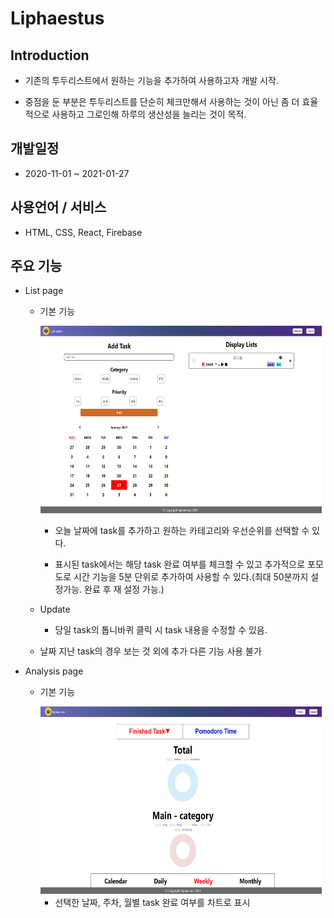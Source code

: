 # Liphaestus

## Introduction

-   기존의 투두리스트에서 원하는 기능을 추가하여 사용하고자 개발 시작.

*   중점을 둔 부분은 투두리스트를 단순히 체크만해서 사용하는 것이 아닌
    좀 더 효율적으로 사용하고 그로인해 하루의 생산성을 늘리는 것이 목적.

## 개발일정

-   2020-11-01 ~ 2021-01-27

## 사용언어 / 서비스

-   HTML, CSS, React, Firebase

## 주요 기능

-   List page

    -   기본 기능

          <img src="/public/images/listPage.png" alt="list page" width="450px" height="300px">

        -   오늘 날짜에 task를 추가하고 원하는 카테고리와 우선순위를 선택할 수 있다.

        -   표시된 task에서는 해당 task 완료 여부를 체크할 수 있고 추가적으로 포모도로 시간 기능을
            5분 단위로 추가하여 사용할 수 있다.(최대 50분까지 설정가능. 완료 후 재 설정 가능.)

    -   Update

        -   당일 task의 톱니바퀴 클릭 시 task 내용을 수정할 수 있음.

    -   날짜 지난 task의 경우 보는 것 외에 추가 다른 기능 사용 불가

-   Analysis page

    -   기본 기능

          <img src="/public/images/analysisPage.png" alt="analysis page" width="450px" height="300px">
          
          - 선택한 날짜, 주차, 월별 task 완료 여부를 차트로 표시
